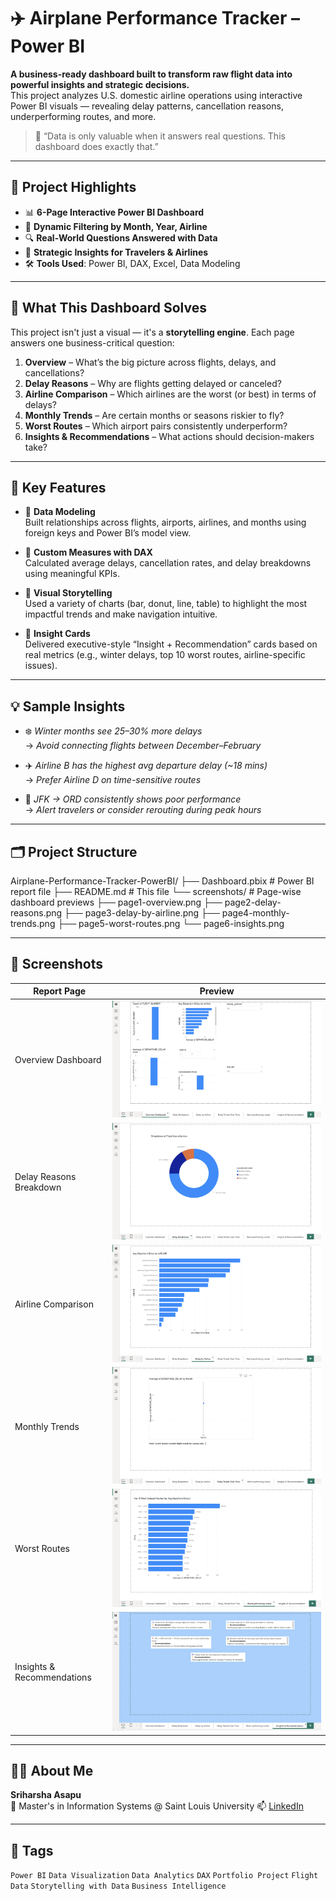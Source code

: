 # ✈️ Airplane Performance Tracker – Power BI

**A business-ready dashboard built to transform raw flight data into powerful insights and strategic decisions.**  
This project analyzes U.S. domestic airline operations using interactive Power BI visuals — revealing delay patterns, cancellation reasons, underperforming routes, and more.

> 🧠 “Data is only valuable when it answers real questions. This dashboard does exactly that.”

---

## 🚀 Project Highlights

- 📊 **6-Page Interactive Power BI Dashboard**
- 📅 **Dynamic Filtering by Month, Year, Airline**
- 🔍 **Real-World Questions Answered with Data**
- 🧠 **Strategic Insights for Travelers & Airlines**
- 🛠️ **Tools Used**: Power BI, DAX, Excel, Data Modeling

---

## 🎯 What This Dashboard Solves

This project isn't just a visual — it's a **storytelling engine**. Each page answers one business-critical question:

1. **Overview** – What’s the big picture across flights, delays, and cancellations?
2. **Delay Reasons** – Why are flights getting delayed or canceled?
3. **Airline Comparison** – Which airlines are the worst (or best) in terms of delays?
4. **Monthly Trends** – Are certain months or seasons riskier to fly?
5. **Worst Routes** – Which airport pairs consistently underperform?
6. **Insights & Recommendations** – What actions should decision-makers take?

---

## 🧩 Key Features

- 📐 **Data Modeling**  
  Built relationships across flights, airports, airlines, and months using foreign keys and Power BI’s model view.

- 🧮 **Custom Measures with DAX**  
  Calculated average delays, cancellation rates, and delay breakdowns using meaningful KPIs.

- 🎨 **Visual Storytelling**  
  Used a variety of charts (bar, donut, line, table) to highlight the most impactful trends and make navigation intuitive.

- 🧠 **Insight Cards**  
  Delivered executive-style “Insight + Recommendation” cards based on real metrics (e.g., winter delays, top 10 worst routes, airline-specific issues).

---

## 💡 Sample Insights

- ❄️ *Winter months see 25–30% more delays*  
  → *Avoid connecting flights between December–February*

- ✈️ *Airline B has the highest avg departure delay (~18 mins)*  
  → *Prefer Airline D on time-sensitive routes*

- 📍 *JFK → ORD consistently shows poor performance*  
  → *Alert travelers or consider rerouting during peak hours*

---

## 🗂️ Project Structure

Airplane-Performance-Tracker-PowerBI/
├── Dashboard.pbix # Power BI report file
├── README.md # This file
└── screenshots/ # Page-wise dashboard previews
├── page1-overview.png
├── page2-delay-reasons.png
├── page3-delay-by-airline.png
├── page4-monthly-trends.png
├── page5-worst-routes.png
└── page6-insights.png

---

## 🔎 Screenshots

| Report Page | Preview |
|-------------|---------|
| Overview Dashboard | ![Overview](screenshots/page1-overview.png) |
| Delay Reasons Breakdown | ![Reasons](screenshots/page2-delay-reasons.png) |
| Airline Comparison | ![Airline](screenshots/page3-delay-by-airline.png) |
| Monthly Trends | ![Trends](screenshots/page4-monthly-trends.png) |
| Worst Routes | ![Routes](screenshots/page5-worst-routes.png) |
| Insights & Recommendations | ![Insights](screenshots/page6-insights.png) |

---

## 🙋‍♂️ About Me

**Sriharsha Asapu**  
🚀 Master's in Information Systems @ Saint Louis University
📫 [LinkedIn](https://www.linkedin.com/in/baba-sriharsha-asapu)


---

## 📌 Tags
`Power BI` `Data Visualization` `Data Analytics` `DAX` `Portfolio Project` `Flight Data` `Storytelling with Data` `Business Intelligence`

